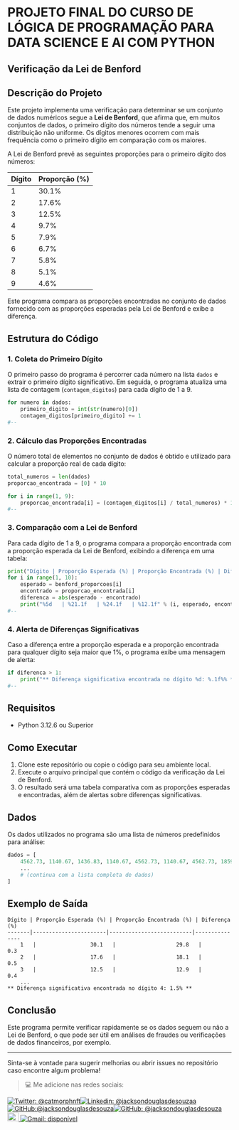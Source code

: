 # PROJETO FINAL DO CURSO DE LÓGICA DE PROGRAMAÇÃO PARA DATA SCIENCE E AI COM PYTHON
## Verificação da Lei de Benford

## Descrição do Projeto

Este projeto implementa uma verificação para determinar se um conjunto de dados numéricos segue a **Lei de Benford**, que afirma que, em muitos conjuntos de dados, o primeiro dígito dos números tende a seguir uma distribuição não uniforme. Os dígitos menores ocorrem com mais frequência como o primeiro dígito em comparação com os maiores.

A Lei de Benford prevê as seguintes proporções para o primeiro dígito dos números:

| Dígito | Proporção (%) |
|--------|---------------|
| 1      | 30.1%         |
| 2      | 17.6%         |
| 3      | 12.5%         |
| 4      | 9.7%          |
| 5      | 7.9%          |
| 6      | 6.7%          |
| 7      | 5.8%          |
| 8      | 5.1%          |
| 9      | 4.6%          |

Este programa compara as proporções encontradas no conjunto de dados fornecido com as proporções esperadas pela Lei de Benford e exibe a diferença.

## Estrutura do Código

### 1. Coleta do Primeiro Dígito
O primeiro passo do programa é percorrer cada número na lista `dados` e extrair o primeiro dígito significativo. Em seguida, o programa atualiza uma lista de contagem (`contagem_digitos`) para cada dígito de 1 a 9.

```python
for numero in dados:
    primeiro_digito = int(str(numero)[0])
    contagem_digitos[primeiro_digito] += 1
#--
```

### 2. Cálculo das Proporções Encontradas
O número total de elementos no conjunto de dados é obtido e utilizado para calcular a proporção real de cada dígito:

```python
total_numeros = len(dados)
proporcao_encontrada = [0] * 10

for i in range(1, 9):
    proporcao_encontrada[i] = (contagem_digitos[i] / total_numeros) * 100
#--
```

### 3. Comparação com a Lei de Benford
Para cada dígito de 1 a 9, o programa compara a proporção encontrada com a proporção esperada da Lei de Benford, exibindo a diferença em uma tabela:

```python
print("Dígito | Proporção Esperada (%) | Proporção Encontrada (%) | Diferença (%)")
for i in range(1, 10):
    esperado = benford_proporcoes[i]
    encontrado = proporcao_encontrada[i]
    diferenca = abs(esperado - encontrado)
    print("%5d   | %21.1f   | %24.1f   | %12.1f" % (i, esperado, encontrado, diferenca))
#--
```

### 4. Alerta de Diferenças Significativas
Caso a diferença entre a proporção esperada e a proporção encontrada para qualquer dígito seja maior que 1%, o programa exibe uma mensagem de alerta:

```python
if diferenca > 1:
    print("** Diferença significativa encontrada no dígito %d: %.1f%% **" % (i, diferenca))
#--
```

## Requisitos

- Python 3.12.6 ou Superior

## Como Executar

1. Clone este repositório ou copie o código para seu ambiente local.
2. Execute o arquivo principal que contém o código da verificação da Lei de Benford.
3. O resultado será uma tabela comparativa com as proporções esperadas e encontradas, além de alertas sobre diferenças significativas.

## Dados

Os dados utilizados no programa são uma lista de números predefinidos para análise:

```python
dados = [
    4562.73, 1140.67, 1436.83, 1140.67, 4562.73, 1140.67, 4562.73, 1859.86, 1859.86, 27.66,
    ...
    # (continua com a lista completa de dados)
]
```

## Exemplo de Saída

```text
Dígito | Proporção Esperada (%) | Proporção Encontrada (%) | Diferença (%)
-------|-----------------------|--------------------------|---------------
    1   |                 30.1   |                   29.8   |          0.3
    2   |                 17.6   |                   18.1   |          0.5
    3   |                 12.5   |                   12.9   |          0.4
    ...
** Diferença significativa encontrada no dígito 4: 1.5% **
```

## Conclusão

Este programa permite verificar rapidamente se os dados seguem ou não a Lei de Benford, o que pode ser útil em análises de fraudes ou verificações de dados financeiros, por exemplo.

---

Sinta-se à vontade para sugerir melhorias ou abrir issues no repositório caso encontre algum problema!

> 💻 Me adicione nas redes sociais:

<p><a href="https://twitter.com/catmorphnft"><img src="https://img.shields.io/twitter/follow/catmorphnft?style=social" alt="Twitter: @catmorphnft"></a><a href="https://www.linkedin.com/in/jacksondouglasdesouzaa"><img src="https://img.shields.io/badge/-jackson%20Douglas-blue?style=flat-square&amp;logo=Linkedin&amp;logoColor=white&amp;link=https://www.linkedin.com/in/jacksondouglasdesouzaa/" alt="Linkedin: @jacksondouglasdesouzaa">
</a><a href="https://github.com/jacksondouglasdesouza"><img src="https://img.shields.io/github/followers/jacksondouglasdesouza?label=follow&amp;style=social" alt="GitHub:@jacksondouglasdesouza"></a><a href="https://github.com/jacksondouglasdesouza"><img src="https://img.shields.io/github/followers/jacksondouglasdesouza?label=follow&amp;style=social" alt="GitHub: @jacksondouglasdesouza"></a><a href="https://dev.to/jacksondouglasdesouzaa"><img src="https://d2fltix0v2e0sb.cloudfront.net/dev-badge.svg" alt="Perfil DEV de jacksondouglasdesouzaa" height="20" width="25">
</a><a href="mailto:jacksondouglasdesouza@gmail.com"><img src="https://img.shields.io/badge/Gmail-jacksondouglasdesouza-red" alt="Gmail: disponível"></a>